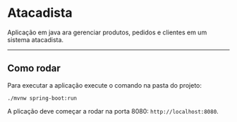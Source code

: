 # Atacadista

Aplicação em java ara
gerenciar produtos, pedidos e clientes em um sistema atacadista.

---

## Como rodar

Para executar a aplicação execute o comando na pasta do projeto:

```
./mvnw spring-boot:run
```

A plicação deve começar a rodar na porta 8080: `http://localhost:8080`.

